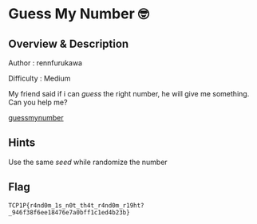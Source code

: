 # Guess My Number 🤓

## Overview & Description

Author : rennfurukawa

Difficulty : Medium

My friend said if i can *guess* the right number, he will give me something. 
Can you help me?

[guessmynumber](/PWN/Guess%20My%20Number%20%F0%9F%A4%93/attachment/guessmynumber)

## Hints

Use the same *seed* while randomize the number

## Flag

`TCP1P{r4nd0m_1s_n0t_th4t_r4nd0m_r19ht?_946f38f6ee18476e7a0bff1c1ed4b23b}`








